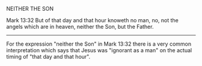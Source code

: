 NEITHER THE SON

Mark 13:32 But of that day and that hour knoweth no man, no, not the angels which are in heaven, neither the Son, but the Father.

-----

For the expression "neither the Son" in Mark 13:32 there is a very common interpretation which says that Jesus was "ignorant as a man" on the actual timing of "that day and that hour".
